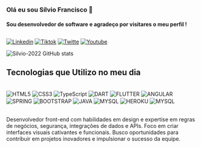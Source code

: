 ### Olá eu sou Sílvio Francisco 👐
#### Sou desenvolvedor de software e agradeço por visitares o meu perfil !


##


[![Linkedin](	https://img.shields.io/badge/LinkedIn-0077B5?style=for-the-badge&logo=linkedin&logoColor=white)](https://www.linkedin.com/in/silvio-francisco/)
[![Tiktok](	https://img.shields.io/badge/TikTok-000000?style=for-the-badge&logo=tiktok&logoColor=white)](https://www.tiktok.com/@mediunsilvios?lang=pt-Pt)
[![Twitte](https://img.shields.io/badge/Twitter-1DA1F2?style=for-the-badge&logo=twitter&logoColor=white)](https://www.youtube.com/channel/UCUXAo5ARypwLChP5WYrJaAw)
[![Youtube](	https://img.shields.io/badge/YouTube-FF0000?style=for-the-badge&logo=youtube&logoColor=white)](https://www.youtube.com/channel/UCUXAo5ARypwLChP5WYrJaAw)

![Silvio-2022 GitHub stats](https://github-readme-stats.vercel.app/api?username=Silvio-2022&show_icons=true&theme=dracula)

## Tecnologias que Utilizo no meu dia

<div style="display:inline_block;"> <br/>
    <img alt="HTML5" align="center" src="https://img.shields.io/badge/HTML5-E34F26?style=for-the-badge&logo=html5&logoColor=white">
    <img alt="CSS3" align="center" src="https://img.shields.io/badge/CSS3-1572B6?style=for-the-badge&logo=css3&logoColor=white">
    <img alt="TypeScript" align="center" src="https://img.shields.io/badge/TypeScript-007ACC?style=for-the-badge&logo=typescript&logoColor=white">
    <img alt="DART" align="center" src="https://img.shields.io/badge/Dart-0175C2?style=for-the-badge&logo=dart&logoColor=white">
    <img alt="FLUTTER" align="center" src="https://img.shields.io/badge/Flutter-02569B?style=for-the-badge&logo=flutter&logoColor=white">
    <img alt="ANGULAR" align="center" src="https://img.shields.io/badge/Angular-DD0031?style=for-the-badge&logo=angular&logoColor=white">
    <img alt="SPRING" align="center" src="https://img.shields.io/badge/Spring-6DB33F?style=for-the-badge&logo=spring&logoColor=white">
    <img alt="BOOTSTRAP" align="center" src="https://img.shields.io/badge/Bootstrap-563D7C?style=for-the-badge&logo=bootstrap&logoColor=white">
    <img alt="JAVA" align="center" src="https://img.shields.io/badge/Java-ED8B00?style=for-the-badge&logo=openjdk&logoColor=white">
    <img alt="MYSQL" align="center" src="https://img.shields.io/badge/MySQL-00000F?style=for-the-badge&logo=mysql&logoColor=white">
     <img alt="HEROKU" align="center" src="https://img.shields.io/badge/Heroku-430098?style=for-the-badge&logo=heroku&logoColor=white">
    <img alt="MYSQL" align="center" src="https://img.shields.io/badge/MySQL-00000F?style=for-the-badge&logo=mysql&logoColor=white">
</div><br/>


Desenvolvedor front-end com habilidades em design e expertise em regras de negócios, segurança, integrações de dados e APIs. Foco em criar interfaces visuais cativantes e funcionais. Busco oportunidades para contribuir em projetos inovadores e impulsionar o sucesso da equipe.


